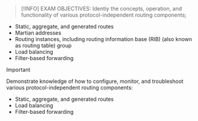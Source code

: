 
>[!INFO]
> EXAM OBJECTIVES: Identiy the concepts, operation, and functionality of various protocol-independent routing components;

- Static, aggregate, and generated routes
- Martian addresses
- Routing instances, including routing information base (RIB) (also known as routing table) group
- Load balancing
- Filter-based forwarding

>[!IMPORTANT]
>Demonstrate knowledge of how to configure, monitor, and troubleshoot various protocol-independent routing components:

- Static, aggregate, and generated routes
- Load balancing
- Filter-based forwarding


